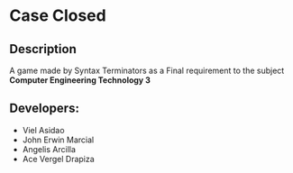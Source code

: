 # Case Closed
<h2>Description</h2>
<p>A game made by Syntax Terminators as a Final requirement to the subject <b>Computer Engineering Technology 3</b></p>

<h2>Developers:</h2>
<ul>

  <li>Viel Asidao</li>
  <li>John Erwin Marcial</li>
  <li>Angelis Arcilla</li>
  <li>Ace Vergel Drapiza</li>
</ul>
